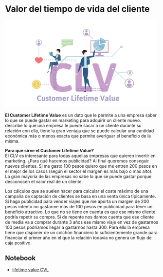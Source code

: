 # Valor del tiempo de vida del cliente  
<img src="https://github.com/luishernand/Mis-proyectos-de-ML-por-tipo-Industrias/blob/main/Retail/customer%20lifetime%20value/imagen/CLTV_logo.jpg" heiht= 750 width= 500 alt=" ">  

**El Customer Lifetime Value** es un dato que le permite a una empresa saber lo que se puede gastar en marketing para adquirir un cliente nuevo. describe lo que una empresa le puede sacar a un cliente durante su relación con ella, tiene la gran ventaja que se puede calcular una cantidad económica más o menos exacta que permite averiguar el beneficio de la misma.  

**Para qué sirve el Customer Lifetime Value?**  
El CLV es interesante para todas aquellas empresas que quieren invertir en marketing. ¿Para qué hacemos publicidad? Al final queremos conseguir nuevos clientes. Si me gasto 100 pesos quiero que me entren 200 pesos en el mejor de los casos (según el sector el margen es más bajo o más alto). La gran mayoría de las empresas no sabe lo que se puede gastar porque desconocen el valor real de un cliente.  

Los cálculos que se suelen hacer para calcular el coste máximo de una campaña de captación de clientes se basa en una venta única típicamente. Si hago publicidad para vender viajes que me aporta un margen de 200 pesos intento no gastarme más de 100 pesos en publicidad para tener un beneficio atractivo. Lo que no se tiene en cuenta es que ese mismo cliente podría repetir su compra. Si de repente nos damos cuenta que ese cliente de media va a comprar durante 3 años ese mismo viaje en vez de gastarnos 100 pesos podríamos llegar a gastarnos hasta 300. Para ello la empresa tiene que disponer de un colchón financiero lo suficientemente grande para financiar el primer año en el que la relación todavía no genera un flujo de caja positivo.

## Notebook
-  [lifetime value CVL]() 



[img1]:https://github.com/luishernand/Mis-proyectos-de-ML-por-tipo-Industrias/blob/main/Retail/customer%20lifetime%20value/imagen/i1.png
[img2]:https://github.com/luishernand/Mis-proyectos-de-ML-por-tipo-Industrias/blob/main/Retail/customer%20lifetime%20value/imagen/i2.png
[img3]:https://github.com/luishernand/Mis-proyectos-de-ML-por-tipo-Industrias/blob/main/Retail/customer%20lifetime%20value/imagen/i3.png
[img4]:https://github.com/luishernand/Mis-proyectos-de-ML-por-tipo-Industrias/blob/main/Retail/customer%20lifetime%20value/imagen/i4.png
